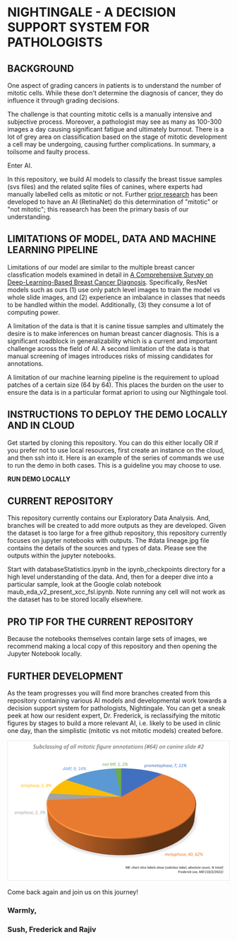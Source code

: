 # NIGHTINGALE - A DECISION SUPPORT SYSTEM FOR PATHOLOGISTS

## BACKGROUND
One aspect of grading cancers in patients is to understand the number of mitotic cells. While these don't determine the diagnosis of cancer, they do influence it through grading decisions. 

The challenge is that counting mitotic cells is a manually intensive and subjective process. Moreover, a pathologist may see as many as 100-300 images a day causing significant fatigue and ultimately burnout. There is a lot of grey area on classification based on the stage of mitotic development a cell may be undergoing, causing further complications. In summary, a toilsome and faulty process.

Enter AI.

In this repository, we build AI models to classify the breast tissue samples (svs files) and the related sqlite files of canines, where experts had manually labelled cells as mitotic or not. Further [prior research](https://github.com/DeepPathology/MITOS_WSI_CCMCT) has been developed to have an AI (RetinaNet) do this determination of "mitotic" or "not mitotic"; this reasearch has been the primary basis of our understanding.

## LIMITATIONS OF MODEL, DATA AND MACHINE LEARNING PIPELINE

Limitations of our model are similar to the multiple breast cancer classfication models examined in detail in [A Comprehensive Survey on Deep-Learning-Based Breast Cancer Diagnosis](https://www.ncbi.nlm.nih.gov/pmc/articles/PMC8656730/). Specifically, ResNet models such as ours (1) use only patch level images to train the model vs whole slide images, and (2) experience an imbalance in classes that needs to be handled within the model. Additionally, (3) they consume a lot of computing power.

A limitation of the data is that it is canine tissue samples and ultimately the desire is to make inferences on human breast cancer diagnosis. This is a significant roadblock in generalizability which is a current and important challenge across the field of AI. A second limitation of the data is that manual screening of images introduces risks of missing candidates for annotations.

A limitation of our machine learning pipeline is the requirement to upload patches of a certain size (64 by 64). This places the burden on the user to ensure the data is in a particular format apriori to using our Nigthingale tool.

## INSTRUCTIONS TO DEPLOY THE DEMO LOCALLY AND IN CLOUD

Get started by cloning this repository. You can do this either locally OR if you prefer not to use local resources, first create an instance on the cloud, and then ssh into it. Here is an example of the series of commands we use to run the demo in both cases. This is a guideline you may choose to use.

**RUN DEMO LOCALLY**

## CURRENT REPOSITORY
This repository currently contains our Exploratory Data Analysis. And, branches will be created to add more outputs as they are developed.
Given the dataset is too large for a free github repository, this repository currently focuses on jupyter notebooks with outputs. The #data lineage.jpg 
file contains the details of the sources and types of data.
Please see the outputs within the jupyter notebooks.

Start with databaseStatistics.ipynb in the ipynb_checkpoints directory for a high level understanding of the data. And, then for a deeper dive into a particular sample, look at the Google colab notebook maub_eda_v2_present_xcc_fsl.ipynb.
Note running any cell will not work as the dataset has to be stored locally elsewhere.

## PRO TIP FOR THE CURRENT REPOSITORY
Because the notebooks themselves contain large sets of images, we recommend making a local copy of this repository and then opening the Jupyter Notebook locally.

## FURTHER DEVELOPMENT
As the team progresses you will find more branches created from this repository containing various AI models and developmental work towards a decision support system for pathologists, Nightingale. You can get a sneak peek at how our resident expert, Dr. Frederick, is reclassifying the mitotic figures by stages to build a more relevant AI, i.e. likely to be used in clinic one day, than the simplistic (mitotic vs not mitotic models) created before. 

![Example Sub-Classification of Phases](https://github.com/sushvij/Capstone-EDA-v2/blob/main/eda_data_lineage/eda_subclassing_slide2_mitotic_figs.png)

Come back again and join us on this journey!

### Warmly,
### Sush, Frederick and Rajiv
